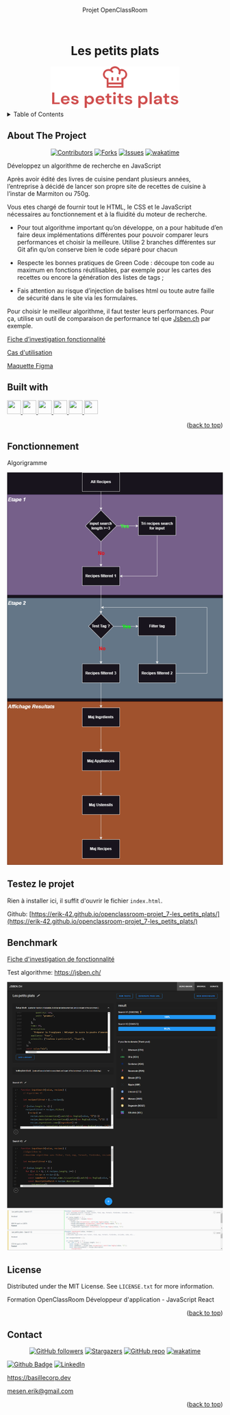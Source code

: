 <div align="center">
<p>Projet OpenClassRoom</p>
</div>
<a name="readme-top"></a>
<!-- PROJECT LOGO -->
<br />
<div align="center">
  <h1>Les petits plats</h1>
  <a href="https://github.com/Erik-42">
    <img src="./assets/logos/logo.png" alt="Logo Les petits plats" width="300" height="100">
  </a>
</div>

<!-- TABLE OF CONTENTS -->
<details>
  <summary>Table of Contents</summary>
  <ol>
    <li> <a href="#about-the-project">About The Project</a></li>
    <li><a href="#built-with">Built With</a></li>
    <li><a href="#testez-le-projet">Testez le projet</a></li>
    <li><a href="#license">License</a></li>
    <li><a href="#contact">Contact</a></li>
  </ol>
</details>

<!-- ABOUT THE PROJECT -->

## About The Project

<div align="center">

[![Contributors][contributors-shield]][contributors-url]
[![Forks][forks-shield]][forks-url]
[![Issues][issues-shield]][issues-url]
[![wakatime](https://wakatime.com/badge/user/f84d00d8-fee3-4ca3-803d-3daa3c7053a5/project/018e9ed5-d712-4f34-9c54-2cfd31f12054.svg)](https://wakatime.com/badge/user/f84d00d8-fee3-4ca3-803d-3daa3c7053a5/project/018e9ed5-d712-4f34-9c54-2cfd31f12054)

</div>
Développez un algorithme de recherche en JavaScript
<p></p>
Après avoir édité des livres de cuisine pendant plusieurs années, l’entreprise à décidé de lancer son propre site de recettes de cuisine à l’instar de Marmiton ou 750g.

<p></p>

Vous etes chargé de fournir tout le HTML, le CSS et le JavaScript nécessaires au fonctionnement et à la fluidité du moteur de recherche.

- Pour tout algorithme important qu’on développe, on a pour habitude d’en faire deux implémentations différentes pour pouvoir comparer leurs performances et choisir la meilleure.
  Utilise 2 branches différentes sur Git afin qu’on conserve bien le code séparé pour chacun

- Respecte les bonnes pratiques de Green Code : découpe ton code au maximum en fonctions réutilisables, par exemple pour les cartes des recettes ou encore la génération des listes de tags ;

- Fais attention au risque d’injection de balises html ou toute autre faille de sécurité dans le site via les formulaires.

Pour choisir le meilleur algorithme, il faut tester leurs performances. Pour ça, utilise un outil de comparaison de performance tel que <a href="https://jsben.ch/"> Jsben.ch</a> par exemple.

<a href="https://course.oc-static.com/projects/516_JS/P7/Cas+d%E2%80%99utilisation+%2303+_+Filtrer+les+recettes+dans+l%E2%80%99interface+utilisateur+-+Front-end+P6+(Algorithms)+.pdf">Fiche d’investigation fonctionnalité</a>

<a href="https://s3-eu-west-1.amazonaws.com/course.oc-static.com/projects/Front-End+V2/P6+Algorithms/Fiche+d%E2%80%99investigation+fonctionnalite%CC%81.pdf">Cas d'utilisation</a>

<a href="https://www.figma.com/file/LY5VQTAqnrAf0bWObOBrt8/Les-petits-plats---Maquette-2.0?type=design&node-id=0-1&mode=design&t=vlie6mckh4mQe7h9-0"> Maquette Figma</a>

## Built with

<p></p>
<a href= https://github.com/Erik-42?tab=repositories&q=&type=&language=html&sort= > <img width ='32px' height='32px' src ='https://raw.githubusercontent.com/rahulbanerjee26/githubAboutMeGenerator/main/icons/html.svg'> </a>
<a href= https://github.com/Erik-42?tab=repositories&q=&type=&language=css&sort= > <img width ='32px' height='32px' src ='https://raw.githubusercontent.com/rahulbanerjee26/githubAboutMeGenerator/main/icons/css.svg'> </a>
<a href= https://github.com/Erik-42?tab=repositories&q=&type=&language=sass&sort= > <img width ='32px' height='32px' src ='https://raw.githubusercontent.com/rahulbanerjee26/githubAboutMeGenerator/main/icons/sass.svg'> </a>
<a href= https://github.com/https://github.com/Erik-42?tab=repositories&q=&type=&language=javascript&sort= > <img width ='32px' height='32px' src='https://raw.githubusercontent.com/rahulbanerjee26/githubAboutMeGenerator/main/icons/javascript.svg'> </a>
<a href= https://github.com/Erik-42?tab=repositories&q=&type=&language=github&sort= > <img width ='32px' height='32px' src ='https://raw.githubusercontent.com/rahulbanerjee26/githubAboutMeGenerator/main/icons/github.svg'> </a>
<a href= https://github.com/Erik-42?tab=repositories&q=&type=&language=figma&sort= > <img width ='32px' height='32px' src ='https://raw.githubusercontent.com/rahulbanerjee26/githubAboutMeGenerator/main/icons/figma.svg'> </a>

<p align="right">(<a href="#readme-top">back to top</a>)</p>

<!-- Fonctionnement -->

## Fonctionnement

Algorigramme

![alt text](benchmark/rush/algorigramme.drawio.png)

<!-- Liens Projet -->

## Testez le projet

Rien à installer ici, il suffit d'ouvrir le fichier `index.html`.

Github: [https://erik-42.github.io/openclassroom-projet_7-les_petits_plats/](https://erik-42.github.io/openclassroom-projet_7-les_petits_plats/)

<!-- Benchmark -->

## Benchmark

[Fiche d'investigation de fonctionnalité](<benchmark/Fiche d'investigation de fonctionnalité.xlsx>)

Test algorithme: https://jsben.ch/

![alt text](benchmark/rush/JSBEN-CH-Benchmarking-for-JavaScript-.png)
![alt text](benchmark/rush/JSBench-me-JavaScript-performance-benchmarking-playground.png)

<!-- LICENSE -->

## License

Distributed under the MIT License. See `LICENSE.txt` for more information.

Formation OpenClassRoom Développeur d'application - JavaScript React

<p align="right">(<a href="#readme-top">back to top</a>)</p>

<!-- CONTACT -->

## Contact

<div align="center">

[![GitHub followers][github followers-shield]][github followers-url]
[![Stargazers][stars-shield]][stars-url]
[![GitHub repo][github repo-shield]][github repo-url]
[![wakatime](https://wakatime.com/badge/user/f84d00d8-fee3-4ca3-803d-3daa3c7053a5.svg)](https://wakatime.com/@f84d00d8-fee3-4ca3-803d-3daa3c7053a5)

</div>

[![Github Badge][github badge-shield]][github badge-url]
[![LinkedIn][linkedin-shield]][linkedin-url]

https://basillecorp.dev

mesen.erik@gmail.com

<p align="right">(<a href="#readme-top">back to top</a>)</p>

<!-- MARKDOWN LINKS & IMAGES -->
<!-- https://www.markdownguide.org/basic-syntax/#reference-style-links -->

[product-screenshot]: ./images/screenshot.png
[wakatime-shield]: https://wakatime.com/badge/user/f84d00d8-fee3-4ca3-803d-3daa3c7053a5.svg
[wakatime-url]: https://wakatime.com/@f84d00d8-fee3-4ca3-803d-3daa3c7053a5
[github badge-shield]: https://img.shields.io/badge/Github-Erik--42-155?style=for-the-badge&logo=github
[github badge-url]: https://github.com/Erik-42
[github repo-shield]: https://img.shields.io/badge/Repositories-36-blue
[github repo-url]: https://github.com/Erik-42?tab=repositories
[github repo file count (file type)-shield]: https://img.shields.io/github/directory-file-count/Erik-42/openclassroom-projet_7-les_petits_plats
[github repo file count (file type)-url]: https://github.com/directory-file-count/Erik-42/openclassroom-projet_7-les_petits_plats
[github followers-shield]: https://img.shields.io/github/followers/Erik-42
[github followers-url]: https://github.com/followers/Erik-42
[github all releases-shield]: https://github.com/Erik-42/openclassroom-projet_7-les_petits_plats/total
[github all releases-url]: https://github.com/Erik-42/openclassroom-projet_7-les_petits_plats/releases
[github repo size-shield]: https://img.shields.io/github/repo-size/Erik-42/openclassroom-projet_7-les_petits_plats
[github repo size-url]: https://github.com/Erik-42/openclassroom-projet_7-les_petits_plats
[contributors-shield]: https://img.shields.io/github/contributors/Erik-42/openclassroom-projet_7-les_petits_plats
[contributors-url]: https://github.com/Erik-42/openclassroom-projet_7-les_petits_plats/graphs/contributors
[forks-shield]: https://img.shields.io/github/forks/Erik-42/openclassroom-projet_7-les_petits_plats
[forks-url]: https://github.com/Erik-42/openclassroom-projet_7-les_petits_plats/forks
[stars-shield]: https://img.shields.io/github/stars/Erik-42
[stars-url]: https://github.com/Erik-42?tab=stars
[issues-shield]: https://img.shields.io/github/issues-raw/Erik-42/openclassroom-projet_7-les_petits_plats
[issues-url]: https://github.com/Erik-42/openclassroom-projet_7-les_petits_plats/issues
[license-shield]: https://img.shields.io/github/license/Erik-42/openclassroom-projet_7-les_petits_plats
[license-url]: https://github.com/Erik-42/openclassroom-projet_7-les_petits_plats/blob/master/LICENSE.txt
[linkedin-shield]: https://img.shields.io/badge/-LinkedIn-black.svg?style=for-the-badge&logo=linkedin&colorB=555
[linkedin-url]: https://www.linkedin.com/in/erik-mesen/
[html-shield]: https://img.shields.io/badge/-LinkedIn-black.svg?style=for-the-badge&logo=linkedin&colorB=555
[html-url]: https://html.spec.whatwg.org/
[css-shield]: https://img.shields.io/badge/-LinkedIn-black.svg?style=for-the-badge&logo=linkedin&colorB=555
[css-url]: https://www.w3.org/TR/CSS/#css
[javascript-shield]: https://img.shields.io/badge/-LinkedIn-black.svg?style=for-the-badge&logo=linkedin&colorB=555
[javascript-url]: https://www.ecma-international.org/publications-and-standards/standards/ecma-262/

